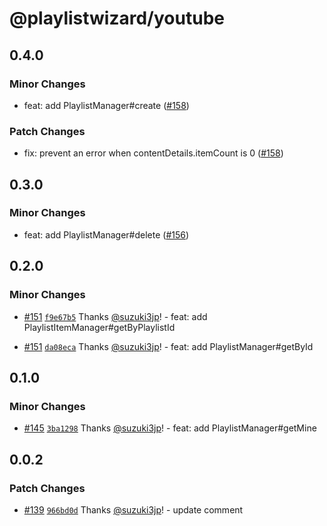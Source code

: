 # @playlistwizard/youtube

## 0.4.0

### Minor Changes

- feat: add PlaylistManager#create ([#158](https://github.com/suzuki3jp/PlaylistWizard/pull/158))

### Patch Changes

- fix: prevent an error when contentDetails.itemCount is 0 ([#158](https://github.com/suzuki3jp/PlaylistWizard/pull/158))

## 0.3.0

### Minor Changes

- feat: add PlaylistManager#delete ([#156](https://github.com/suzuki3jp/PlaylistWizard/pull/156))

## 0.2.0

### Minor Changes

- [#151](https://github.com/suzuki3jp/PlaylistWizard/pull/151) [`f9e67b5`](https://github.com/suzuki3jp/PlaylistWizard/commit/f9e67b5148a325565ae4f86f75b98927a42e9667) Thanks [@suzuki3jp](https://github.com/suzuki3jp)! - feat: add PlaylistItemManager#getByPlaylistId

- [#151](https://github.com/suzuki3jp/PlaylistWizard/pull/151) [`da08eca`](https://github.com/suzuki3jp/PlaylistWizard/commit/da08ecaaf3ff0a4d0c7c68002a23638ce2ea7e69) Thanks [@suzuki3jp](https://github.com/suzuki3jp)! - feat: add PlaylistManager#getById

## 0.1.0

### Minor Changes

- [#145](https://github.com/suzuki3jp/PlaylistWizard/pull/145) [`3ba1298`](https://github.com/suzuki3jp/PlaylistWizard/commit/3ba12984aa6e776369425ed6ed1102e3226a5d2f) Thanks [@suzuki3jp](https://github.com/suzuki3jp)! - feat: add PlaylistManager#getMine

## 0.0.2

### Patch Changes

- [#139](https://github.com/suzuki3jp/PlaylistWizard/pull/139) [`966bd0d`](https://github.com/suzuki3jp/PlaylistWizard/commit/966bd0ddb811f674384e9167d5a048fc379aba24) Thanks [@suzuki3jp](https://github.com/suzuki3jp)! - update comment
